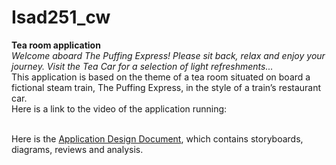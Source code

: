 # Isad251_cw
<b>Tea room application</b>
<br/><em>Welcome aboard The Puffing Express! Please sit back, relax and enjoy your journey. Visit the Tea Car for a selection of light refreshments...</em>
<br/>This application is based on the theme of a tea room situated on board a fictional steam train, The Puffing Express, in the style of a train’s restaurant car. 
<br/>Here is a link to the video of the application running: 

<br/>Here is the <a href = "https://github.com/Squidgeypea/Isad251_cw/blob/master/docs/Application%20Design%20Document.pdf">Application Design Document<a>, which contains storyboards, diagrams, reviews and analysis.
